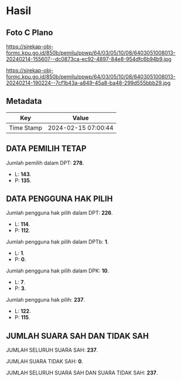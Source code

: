 # Hasil

## Foto C Plano

https://sirekap-obj-formc.kpu.go.id/850b/pemilu/ppwp/64/03/05/10/08/6403051008013-20240214-155607--dc0873ca-ec92-4897-84e8-954dfc6b94b9.jpg

https://sirekap-obj-formc.kpu.go.id/850b/pemilu/ppwp/64/03/05/10/08/6403051008013-20240214-190224--7cf1b43a-a849-45a8-ba48-299d555bbb29.jpg


## Metadata

| Key        | Value               |
| ---------- | ------------------- |
| Time Stamp | 2024-02-15 07:00:44 |


## DATA PEMILIH TETAP

Jumlah pemilih dalam DPT: **278**.
 * L: **143**.
 * P: **135**.

## DATA PENGGUNA HAK PILIH

Jumlah pengguna hak pilih dalam DPT: **226**.
 * L: **114**.
 * P: **112**.

Jumlah pengguna hak pilih dalam DPTb: **1**.
 * L: **1**.
 * P: **0**.

Jumlah pengguna hak pilih dalam DPK: **10**.
 * L: **7**.
 * P: **3**.

Jumlah pengguna hak pilih: **237**.
 * L: **122**.
 * P: **115**.

## JUMLAH SUARA SAH DAN TIDAK SAH

JUMLAH SELURUH SUARA SAH: **237**.

JUMLAH SUARA TIDAK SAH: **0**.

JUMLAH SELURUH SUARA SAH DAN SUARA TIDAK SAH: **237**.


